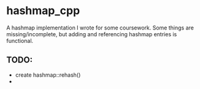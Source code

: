 # hashmap_cpp
A hashmap implementation I wrote for some coursework. Some things are missing/incomplete, but adding and referencing hashmap entries is functional.

## TODO:

- create hashmap::rehash()
- 
